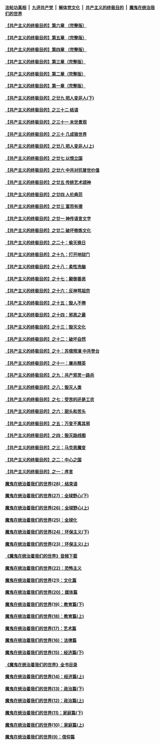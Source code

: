 ####  [法轮功真相](../../../../basic/blob/master/README.md?t=04260031) &nbsp;|&nbsp; [九评共产党](../../../../9ping.md/blob/master/README.md?t=04260031) &nbsp;|&nbsp; [解体党文化](../../../../jtdwh.md/blob/master/README.md?t=04260031)  &nbsp;|&nbsp; [共产主义的终极目的](../../../../gczydzjmd.md/blob/master/README.md?t=04260031) &nbsp;|&nbsp; [魔鬼在统治我们的世界](../../../../mgztzwmdsj.md/blob/master/README.md?t=04260031) 

#### [【共产主义的终极目的】第六章 （完整版）](../pages/nsc422/n11428913.md?t=04260031) 

#### [【共产主义的终极目的】第五章 （完整版）](../pages/nsc422/n11428912.md?t=04260031) 

#### [【共产主义的终极目的】第四章 （完整版）](../pages/nsc422/n11428907.md?t=04260031) 

#### [【共产主义的终极目的】第三章（完整版）](../pages/nsc422/n11428848.md?t=04260031) 

#### [【共产主义的终极目的】第二章（完整版）](../pages/nsc422/n11428831.md?t=04260031) 

#### [【共产主义的终极目的】第一章（完整版）](../pages/nsc422/n11417651.md?t=04260031) 

#### [【共产主义的终极目的】之廿九 把人变非人(下)](../pages/nsc422/n11344140.md?t=04260031) 

#### [【共产主义的终极目的】之三十二 结语](../pages/nsc422/n11360535.md?t=04260031) 

#### [【共产主义的终极目的】之三十一 末世景观](../pages/nsc422/n11351129.md?t=04260031) 

#### [【共产主义的终极目的】之三十 几成狼世界](../pages/nsc422/n11348280.md?t=04260031) 

#### [【共产主义的终极目的】之廿八 把人变非人(上)](../pages/nsc422/n11340492.md?t=04260031) 

#### [【共产主义的终极目的】之廿七 以恨立国](../pages/nsc422/n11336944.md?t=04260031) 

#### [【共产主义的终极目的】之廿六 中共对抗普世价值](../pages/nsc422/n11324785.md?t=04260031) 

#### [【共产主义的终极目的】之廿五 传统艺术颂神](../pages/nsc422/n11296396.md?t=04260031) 

#### [【共产主义的终极目的】之廿四 人伦典范](../pages/nsc422/n11296397.md?t=04260031) 

#### [【共产主义的终极目的】之廿三 富而有德](../pages/nsc422/n11283598.md?t=04260031) 

#### [【共产主义的终极目的】之廿一 神传语言文字](../pages/nsc422/n11263265.md?t=04260031) 

#### [【共产主义的终极目的】之廿二 破坏修炼文化](../pages/nsc422/n11245728.md?t=04260031) 

#### [【共产主义的终极目的】之二十：偷天换日](../pages/nsc422/n11238846.md?t=04260031) 

#### [【共产主义的终极目的】之十九：打开地狱门](../pages/nsc422/n11206376.md?t=04260031) 

#### [【共产主义的终极目的】之十八：柔性洗脑](../pages/nsc422/n11199994.md?t=04260031) 

#### [【共产主义的终极目的】之十七：颠倒善恶](../pages/nsc422/n11179782.md?t=04260031) 

#### [【共产主义的终极目的】之十六：反神骂祖宗](../pages/nsc422/n11166798.md?t=04260031) 

#### [【共产主义的终极目的】之十五：毁人不倦](../pages/nsc422/n11166792.md?t=04260031) 

#### [【共产主义的终极目的】之十四：邪恶之最](../pages/nsc422/n11150249.md?t=04260031) 

#### [【共产主义的终极目的】之十三：毁灭文化](../pages/nsc422/n11135227.md?t=04260031) 

#### [【共产主义的终极目的】之十二：破坏自然](../pages/nsc422/n11135214.md?t=04260031) 

#### [【共产主义的终极目的】之十：苏俄预演 中共登台](../pages/nsc422/n11118424.md?t=04260031) 

#### [【共产主义的终极目的】之十一：屠杀精英](../pages/nsc422/n11118442.md?t=04260031) 

#### [【共产主义的终极目的】之九：共产邪灵一路杀](../pages/nsc422/n11114139.md?t=04260031) 

#### [【共产主义的终极目的】之八：毁灭人类](../pages/nsc422/n11108503.md?t=04260031) 

#### [【共产主义的终极目的】之七：受苦的还是工农](../pages/nsc422/n11101809.md?t=04260031) 

#### [【共产主义的终极目的】之六：甜头和苦头](../pages/nsc422/n11096971.md?t=04260031) 

#### [【共产主义的终极目的】之五：万变不离其邪](../pages/nsc422/n11091285.md?t=04260031) 

#### [【共产主义的终极目的】之四：毁灭路线图](../pages/nsc422/n11086284.md?t=04260031) 

#### [【共产主义的终极目的】之三：马克思魔变](../pages/nsc422/n11061941.md?t=04260031) 

#### [【共产主义的终极目的】之二：中心之国](../pages/nsc422/n11047728.md?t=04260031) 

#### [【共产主义的终极目的】之一：序言](../pages/nsc422/n11086077.md?t=04260031) 

#### [魔鬼在统治着我们的世界(28)：结束语](../pages/nsc422/n10936246.md?t=04260031) 

#### [魔鬼在统治着我们的世界(27)：全球野心(下)](../pages/nsc422/n10928319.md?t=04260031) 

#### [魔鬼在统治着我们的世界(26)：全球野心(上)](../pages/nsc422/n10900318.md?t=04260031) 

#### [魔鬼在统治着我们的世界(25)：全球化](../pages/nsc422/n10788205.md?t=04260031) 

#### [魔鬼在统治着我们的世界(24)：环保主义(下)](../pages/nsc422/n10695307.md?t=04260031) 

#### [魔鬼在统治着我们的世界(23)：环保主义(上)](../pages/nsc422/n10688613.md?t=04260031) 

#### [《魔鬼在统治着我们的世界》音频下载](../pages/nsc422/n10635553.md?t=04260031) 

#### [魔鬼在统治着我们的世界(22)：恐怖主义](../pages/nsc422/n10614727.md?t=04260031) 

#### [魔鬼在统治着我们的世界(21)：文化篇](../pages/nsc422/n10597706.md?t=04260031) 

#### [魔鬼在统治着我们的世界(20)：媒体篇](../pages/nsc422/n10586579.md?t=04260031) 

#### [魔鬼在统治着我们的世界(19)：教育篇(下)](../pages/nsc422/n10564808.md?t=04260031) 

#### [魔鬼在统治着我们的世界(18)：教育篇(上)](../pages/nsc422/n10526970.md?t=04260031) 

#### [魔鬼在统治着我们的世界(17)：艺术篇](../pages/nsc422/n10499093.md?t=04260031) 

#### [魔鬼在统治着我们的世界(16)：法律篇](../pages/nsc422/n10485969.md?t=04260031) 

#### [魔鬼在统治着我们的世界(15)：经济篇(下)](../pages/nsc422/n10469975.md?t=04260031) 

#### [《魔鬼在统治着我们的世界》全书目录](../pages/nsc422/n10464261.md?t=04260031) 

#### [魔鬼在统治着我们的世界(14)：经济篇(上)](../pages/nsc422/n10457370.md?t=04260031) 

#### [魔鬼在统治着我们的世界(13)：政治篇(下)](../pages/nsc422/n10448270.md?t=04260031) 

#### [魔鬼在统治着我们的世界(12)：政治篇(上)](../pages/nsc422/n10444576.md?t=04260031) 

#### [魔鬼在统治着我们的世界(11)：家庭篇(下)](../pages/nsc422/n10440961.md?t=04260031) 

#### [魔鬼在统治着我们的世界(10)：家庭篇(上)](../pages/nsc422/n10435448.md?t=04260031) 

#### [魔鬼在统治着我们的世界(9)：信仰篇](../pages/nsc422/n10432159.md?t=04260031) 

